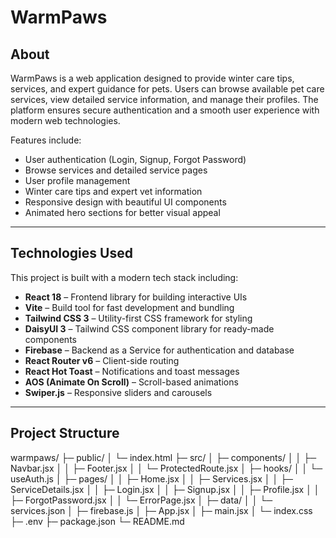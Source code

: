 # WarmPaws

## About
WarmPaws is a web application designed to provide winter care tips, services, and expert guidance for pets. Users can browse available pet care services, view detailed service information, and manage their profiles. The platform ensures secure authentication and a smooth user experience with modern web technologies.  

Features include:  
- User authentication (Login, Signup, Forgot Password)  
- Browse services and detailed service pages  
- User profile management  
- Winter care tips and expert vet information  
- Responsive design with beautiful UI components  
- Animated hero sections for better visual appeal  

---

## Technologies Used
This project is built with a modern tech stack including:  

- **React 18** – Frontend library for building interactive UIs  
- **Vite** – Build tool for fast development and bundling  
- **Tailwind CSS 3** – Utility-first CSS framework for styling  
- **DaisyUI 3** – Tailwind CSS component library for ready-made components  
- **Firebase** – Backend as a Service for authentication and database  
- **React Router v6** – Client-side routing  
- **React Hot Toast** – Notifications and toast messages  
- **AOS (Animate On Scroll)** – Scroll-based animations  
- **Swiper.js** – Responsive sliders and carousels  

---

## Project Structure
warmpaws/
├─ public/
│ └─ index.html
├─ src/
│ ├─ components/
│ │ ├─ Navbar.jsx
│ │ ├─ Footer.jsx
│ │ └─ ProtectedRoute.jsx
│ ├─ hooks/
│ │ └─ useAuth.js
│ ├─ pages/
│ │ ├─ Home.jsx
│ │ ├─ Services.jsx
│ │ ├─ ServiceDetails.jsx
│ │ ├─ Login.jsx
│ │ ├─ Signup.jsx
│ │ ├─ Profile.jsx
│ │ ├─ ForgotPassword.jsx
│ │ └─ ErrorPage.jsx
│ ├─ data/
│ │ └─ services.json
│ ├─ firebase.js
│ ├─ App.jsx
│ ├─ main.jsx
│ └─ index.css
├─ .env
├─ package.json
└─ README.md